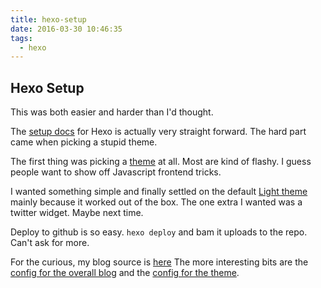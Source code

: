 ```yaml
---
title: hexo-setup
date: 2016-03-30 10:46:35
tags:
  - hexo
---
```

## Hexo Setup
This was both easier and harder than I'd thought.

The [setup docs](https://hexo.io/docs/) for Hexo is actually very straight forward.  The hard part came when picking a stupid theme.

The first thing was picking a [theme](https://hexo.io/themes/) at all.  Most are kind of flashy.  I guess people want to show off Javascript frontend tricks.

I wanted something simple and finally settled on the default [Light theme](https://github.com/hexojs/hexo-theme-light) mainly because it worked out of the box.  The one extra I wanted was a twitter widget.  Maybe next time.

Deploy to github is so easy.  `hexo deploy` and bam it uploads to the repo.  Can't ask for more.

For the curious, my blog source is [here](https://github.com/adamhathcock/hexo-blog-source)  The more interesting bits are the [config for the overall blog](https://github.com/adamhathcock/hexo-blog-source/blob/master/_config.yml) and the [config for the theme](https://github.com/adamhathcock/hexo-blog-source/blob/master/themes/light/_config.yml).